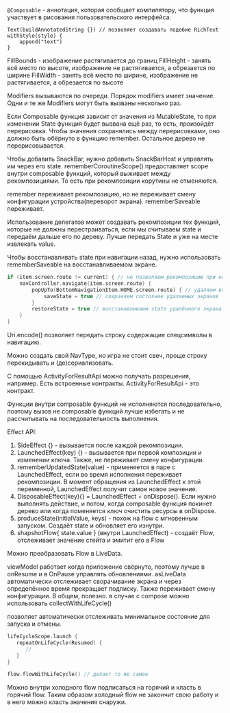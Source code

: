 `@Composable` - аннотация, которая сообщает компилятору, что функция участвует в рисования пользовательского интерфейса.

```
Text(buildAnnotatedString {}) // позволяет создавать подобие RichText
withStyle(style) {
    append("text")
}
```

FillBounds - изображение растягивается до границ
FillHeight - занять всё место по высоте, изображение не растягивается, а обрезается по ширине
FillWidth - занять всё место по ширине, изображение не растягивается, а обрезается по высоте

Modifiers вызываются по очереди.
Порядок modifiers имеет значение.
Одни и те же Modifiers могут быть вызваны несколько раз.

Если Composable функция зависит от значения из MutableState, то при изменении State функция будет вызвана ещё раз, то
есть, произойдёт перерисовка. Чтобы значения сохранялись между перерисовками, оно должно быть обёрнуто в
функцию remember. Остальное дерево не перерисовывается.

Чтобы добавить SnackBar, нужно добавить SnackBarHost и управлять им через его state.
rememberCoroutineScope() предоставляет scope внутри composable функций, который выживает между рекомпозициями.
То есть при рекомпозиции корутины не отменяются.

remember переживает рекомпозицию, но не переживает смену конфигурации устройства(переворот экрана). rememberSaveable
переживает.

Использование делегатов может создавать рекомпозиции тех функций, которые не должны перестраиваться, если мы считываем
state и передаём дальше его по дереву. Лучше передать State и уже на месте извлекать value.

Чтобы восстанавливать state при навигации назад, нужно использовать rememberSaveable на восстанавливаемом экране.

```kotlin
if (item.screen.route != current) { // не позволяем рекомпозицию при нажатии на тот же самый элемент
    navController.navigate(item.screen.route) {
        popUpTo(BottomNavigationItem.HOME.screen.route) { // удаляем всё до определенного экрана
            saveState = true // сохраняем состояние удаляемых экранов
        }
        restoreState = true // восстанавливаем state удалённого экрана
    }
}
```

Uri.encode() позволяет передать строку содержащие спецсимволы в навигацию.

Можно создать свой NavType, но игра не стоит свеч, проще строку перекидывать и (де)сериализовать.

С помощью ActivityForResultApi можно получать разрешения, например. Есть встроенные контракты.
ActivityForResultApi - это контракт.

Функции внутри composable функций не исполняются последовательно, поэтому вызов не composable функций лучше избегать и
не рассчитывать на последовательность выполнения.

Effect API:
1) SideEffect {} - вызывается после каждой рекомпозиции.
2) LaunchedEffect(key) {} - вызывается при первой композиции и изменении ключа. Также, не переживает смену конфигурации.
3) rememberUpdatedState(value) - применяется в паре с LaunchedEffect, если во время исполнения переживает рекомпозиции.
   В момент обращения из LaunchedEffect к этой переменной, LaunchedEffect получит самое новое значение.
4) DisposableEffect(key){} = LaunchedEffect + onDispose(). Если нужно выполнять действие, и потом, когда composable
   функция покинет дерево или когда поменяется ключ очистить ресурсы в onDispose.
5) produceState(initialValue, keys) - похож на flow c мгновенным запуском. Создаёт state и обновляет его изнутри.
6) shapshotFlow{ state.value } (внутри LaunchedEffect) - создаёт Flow, отслеживает значение стейта и эмитит его в Flow

Можно преобразовать Flow в LiveData.

viewModel работает когда приложение свёрнуто, поэтому лучше в onResume и в OnPause управлять обновлениями.
asLiveData автоматически отслеживает сворачивание экрана и через определённое время прекращает подписку.
Также переживает смену конфигурации. В общем, полезно.
в случае с compose можно использовать collectWithLifeCycle()

позволяет автоматически отслеживать минимальное состояние для запуска и отмены.
```kotlin
lifeCycleScope.launch {
   repeatOnLifeCycle(Resumed) {
      //
   }
}

flow.flowWithLifeCycle() // делает то же самое
```

Можно внутри холодного flow подписаться на горячий и класть в горячий flow. Таким образом холодный flow не закончит свою
работу и в него можно класть значения снаружи.